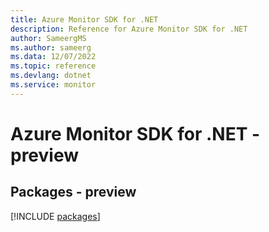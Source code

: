 ```yaml
---
title: Azure Monitor SDK for .NET
description: Reference for Azure Monitor SDK for .NET
author: SameergMS
ms.author: sameerg
ms.data: 12/07/2022
ms.topic: reference
ms.devlang: dotnet
ms.service: monitor
---
```

# Azure Monitor SDK for .NET - preview
## Packages - preview
[!INCLUDE [packages](monitor-index.md)]